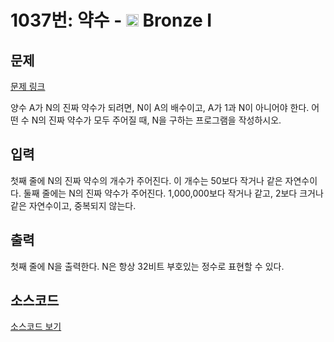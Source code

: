 # 1037번: 약수 - <img src="https://static.solved.ac/tier_small/5.svg" style="height:20px" /> Bronze I

<!-- performance -->

<!-- 문제 제출 후 깃허브에 푸시를 했을 때 제출한 코드의 성능이 입력될 공간입니다.-->

<!-- end -->

## 문제

[문제 링크](https://boj.kr/1037)


<p>양수 A가 N의 진짜 약수가 되려면, N이 A의 배수이고, A가 1과 N이 아니어야 한다.&nbsp;어떤 수 N의 진짜 약수가 모두 주어질 때, N을 구하는 프로그램을 작성하시오.</p>



## 입력


<p>첫째 줄에 N의 진짜 약수의 개수가 주어진다. 이 개수는 50보다 작거나 같은 자연수이다. 둘째 줄에는 N의 진짜 약수가 주어진다. 1,000,000보다 작거나 같고, 2보다 크거나 같은 자연수이고, 중복되지 않는다.</p>



## 출력


<p>첫째 줄에 N을 출력한다. N은 항상 32비트 부호있는 정수로 표현할 수 있다.</p>



## 소스코드

[소스코드 보기](약수.c)